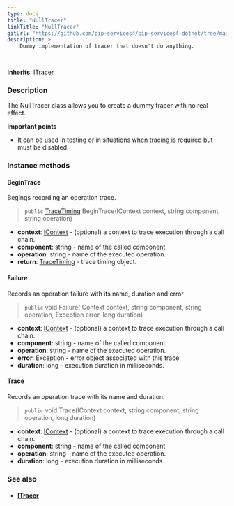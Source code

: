 ```yaml
---
type: docs
title: "NullTracer"
linkTitle: "NullTracer"
gitUrl: "https://github.com/pip-services4/pip-services4-dotnet/tree/main/pip-services4-observability-dotnet"
description: >
    Dummy implementation of tracer that doesn't do anything.

---
```


**Inherits**: [ITracer](../itracer)

### Description

The NullTracer class allows you to create a dummy tracer with no real effect.

**Important points**

- It can be used in testing or in situations when tracing is required but must be disabled.

### Instance methods

#### BeginTrace 
Begings recording an operation trace.

> `public` [TraceTiming](../trace_timing) BeginTrace(IContext context, string component, string operation)

- **context**: [IContext](../../../components/context/icontext) - (optional) a context to trace execution through a call chain.
- **component**: string - name of the called component
- **operation**: string - name of the executed operation.
- **return**: [TraceTiming](../trace_timing) - trace timing object.


#### Failure
Records an operation failure with its name, duration and error

> `public` void Failure(IContext context, string component, string operation, Exception error,
long duration)

- **context**: [IContext](../../../components/context/icontext) - (optional) a context to trace execution through a call chain.
- **component**: string - name of the called component
- **operation**: string - name of the executed operation.
- **error**: Exception - error object associated with this trace.
- **duration**: long - execution duration in milliseconds.


#### Trace
Records an operation trace with its name and duration.

> `public` void Trace(IContext context, string component, string operation, long duration)

- **context**: [IContext](../../../components/context/icontext) - (optional) a context to trace execution through a call chain.
- **component**: string - name of the called component
- **operation**: string - name of the executed operation.
- **duration**: long - execution duration in milliseconds.

### See also
- #### [ITracer](../itracer)

